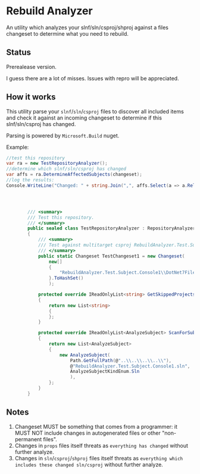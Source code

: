 # Rebuild Analyzer

An utility which analyzes your slnf/sln/csproj/shproj against a files changeset to determine what you need to rebuild.

## Status

Prerealease version.

I guess there are a lot of misses. Issues with repro will be appreciated.

## How it works

This utility parse your `slnf`/`sln`/`csproj` files to discover all included items and check it against an incoming changeset to determine if this slnf/sln/csproj has changed.

Parsing is powered by `Microsoft.Build` nuget.

Example:

```C#
//test this repository
var ra = new TestRepositoryAnalyzer();
//determine which slnf/sln/csproj has changed
var affs = ra.DetermineAffectedSubjects(changeset);
//log the results:
Console.WriteLine("Changed: " + string.Join(",", affs.Select(a => a.RelativeFilePath)));




        /// <summary>
        /// Test this repository.
        /// </summary>
        public sealed class TestRepositoryAnalyzer : RepositoryAnalyzer
        {
            /// <summary>
            /// Test against multitarget csproj RebuildAnalyzer.Test.Subject.Console1
            /// </summary>
            public static Changeset TestChangeset1 = new Changeset(
                new[]
                {
                    "RebuildAnalyzer.Test.Subject.Console1\\DotNet7File.cs"
                }.ToHashSet()
                );

            protected override IReadOnlyList<string> GetSkippedProjects()
            {
                return new List<string>
                {
                };
            }

            protected override IReadOnlyList<AnalyzeSubject> ScanForSubjects()
            {
                return new List<AnalyzeSubject>
                {
                    new AnalyzeSubject(
                        Path.GetFullPath(@"..\\..\\..\\..\\"),
                        @"RebuildAnalyzer.Test.Subject.Console1.sln",
                        AnalyzeSubjectKindEnum.Sln
                        ),
                };
            }
        }

```

## Notes

1. Changeset MUST be something that comes from a programmer: it MUST NOT include changes in autogenerated files or other "non-permanent files".
2. Changes in `props` files itself threats as `everything has changed` without further analyze.
3. Changes in `sln`/`csproj`/`shproj` files itself threats as `everything which includes these changed sln/csproj` without further analyze.


